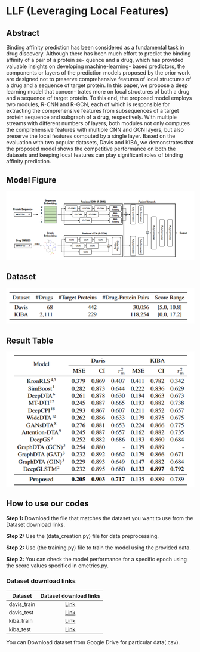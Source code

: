 # LLF (Leveraging Local Features) 

## Abstract <a name="Abstract"></a>
Binding affinity prediction has been considered as a fundamental task in drug discovery.
Although there has been much effort to predict the binding affinity of a pair of a protein se-
quence and a drug, which has provided valuable insights on developing machine-learning-
based predictors, the components or layers of the prediction models proposed by the prior
work are designed not to preserve comprehensive features of local structures of a drug and
a sequence of target protein. In this paper, we propose a deep learning model that concen-
trates more on local structures of both a drug and a sequence of target protein. To this end,
the proposed model employs two modules, R-CNN and R-GCN, each of which is responsible
for extracting the comprehensive features from subsequences of a target protein sequence and
subgraph of a drug, respectively. With multiple streams with different numbers of layers, both
modules not only computes the comprehensive features with multiple CNN and GCN layers,
but also preserve the local features computed by a single layer. Based on the evaluation with
two popular datasets, Davis and KIBA, we demonstrates that the proposed model shows the
competitive performance on both the datasets and keeping local features can play significant
roles of binding affinity prediction.

## Model Figure <a name="Model Figure"></a>

![alt text](https://github.com/Koreaj9u7n/LLF/blob/main/image/Figure.png "LLF")

## Dataset <a name="Dataset"></a>

![alt text](https://github.com/Koreaj9u7n/LLF/blob/main/image/dataset.png "Dataset")

## Result Table <a name="Table"></a>

![alt text](https://github.com/Koreaj9u7n/LLF/blob/main/image/Result%20Table.png "Result Table")

## How to use our codes <a name="Environment"></a>

<B>Step 1:</B> Download the file that matches the dataset you want to use from the Dataset download links.

<B>Step 2:</B> Use the (data_creation.py) file for data preprocessing.

<B>Step 2:</B> Use (the training.py) file to train the model using the provided data.

<B>Step 2:</B> You can check the model performance for a specific epoch using the score values specified in emetrics.py.


### Dataset download links <a name="P-down"></a>
| Dataset   | Dataset download links |
| --------- | :------------------:|
| davis_train    |[Link](https://drive.google.com/file/d/1GD5RoLsOFaIvhzVRK2ikXSJl3EWW1bEu/view?usp=drive_link)|
| davis_test     |[Link](https://drive.google.com/file/d/1GWlyfLG9zSaP-OiWMQrMgbotorp0y3Ct/view?usp=drive_link)|
| kiba_train     |[Link](https://drive.google.com/file/d/1-dWKWqCqa_YKGmr6IV6uvi_CMrlNbvN7/view?usp=drive_link)|
| kiba_test      |[Link](https://drive.google.com/file/d/1lwVBGzqVvba4sdp71vOgpQnbNuGKiNyK/view?usp=drive_link)|

You can Download dataset from Google Drive for particular data(.csv).
